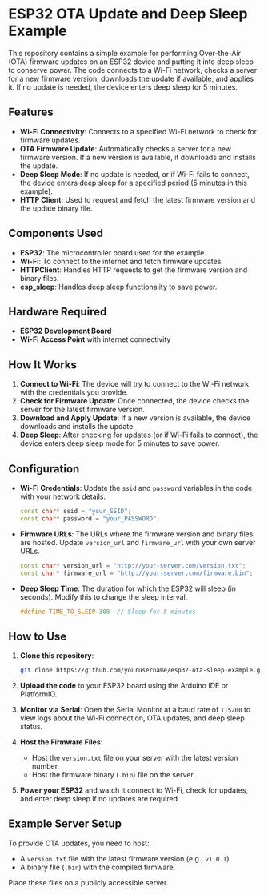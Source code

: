 # ESP32 OTA Update and Deep Sleep Example

This repository contains a simple example for performing Over-the-Air (OTA) firmware updates on an ESP32 device and putting it into deep sleep to conserve power. The code connects to a Wi-Fi network, checks a server for a new firmware version, downloads the update if available, and applies it. If no update is needed, the device enters deep sleep for 5 minutes.

## Features

- **Wi-Fi Connectivity**: Connects to a specified Wi-Fi network to check for firmware updates.
- **OTA Firmware Update**: Automatically checks a server for a new firmware version. If a new version is available, it downloads and installs the update.
- **Deep Sleep Mode**: If no update is needed, or if Wi-Fi fails to connect, the device enters deep sleep for a specified period (5 minutes in this example).
- **HTTP Client**: Used to request and fetch the latest firmware version and the update binary file.

## Components Used

- **ESP32**: The microcontroller board used for the example.
- **Wi-Fi**: To connect to the internet and fetch firmware updates.
- **HTTPClient**: Handles HTTP requests to get the firmware version and binary files.
- **esp_sleep**: Handles deep sleep functionality to save power.

## Hardware Required

- **ESP32 Development Board**
- **Wi-Fi Access Point** with internet connectivity

## How It Works

1. **Connect to Wi-Fi**: The device will try to connect to the Wi-Fi network with the credentials you provide.
2. **Check for Firmware Update**: Once connected, the device checks the server for the latest firmware version.
3. **Download and Apply Update**: If a new version is available, the device downloads and installs the update.
4. **Deep Sleep**: After checking for updates (or if Wi-Fi fails to connect), the device enters deep sleep mode for 5 minutes to save power.

## Configuration

- **Wi-Fi Credentials**: Update the `ssid` and `password` variables in the code with your network details.

    ```cpp
    const char* ssid = "your_SSID";
    const char* password = "your_PASSWORD";
    ```

- **Firmware URLs**: The URLs where the firmware version and binary files are hosted. Update `version_url` and `firmware_url` with your own server URLs.

    ```cpp
    const char* version_url = "http://your-server.com/version.txt";
    const char* firmware_url = "http://your-server.com/firmware.bin";
    ```

- **Deep Sleep Time**: The duration for which the ESP32 will sleep (in seconds). Modify this to change the sleep interval.

    ```cpp
    #define TIME_TO_SLEEP 300  // Sleep for 5 minutes
    ```

## How to Use

1. **Clone this repository**:
    ```bash
    git clone https://github.com/yourusername/esp32-ota-sleep-example.git
    ```
   
2. **Upload the code** to your ESP32 board using the Arduino IDE or PlatformIO.

3. **Monitor via Serial**: Open the Serial Monitor at a baud rate of `115200` to view logs about the Wi-Fi connection, OTA updates, and deep sleep status.

4. **Host the Firmware Files**:
    - Host the `version.txt` file on your server with the latest version number.
    - Host the firmware binary (`.bin`) file on the server.
  
5. **Power your ESP32** and watch it connect to Wi-Fi, check for updates, and enter deep sleep if no updates are required.

## Example Server Setup

To provide OTA updates, you need to host:
- A `version.txt` file with the latest firmware version (e.g., `v1.0.1`).
- A binary file (`.bin`) with the compiled firmware.

Place these files on a publicly accessible server.

